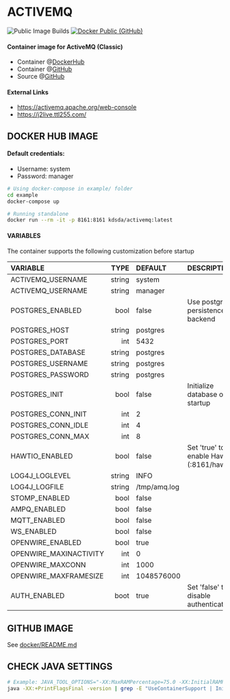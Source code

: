 # ACTIVEMQ
![Public Image Builds](https://github.com/Kreditorforeningens-Driftssentral-DA/container-image-activemq/workflows/Packer%20Public/badge.svg?branch=main)
[![Docker Public (GitHub)](https://github.com/Kreditorforeningens-Driftssentral-DA/container-image-activemq/actions/workflows/docker-public.yml/badge.svg)](https://github.com/Kreditorforeningens-Driftssentral-DA/container-image-activemq/actions/workflows/docker-public.yml)

#### Container image for ActiveMQ (Classic)

  * Container @[DockerHub](https://hub.docker.com/r/kdsda/activemq)
  * Container @[GitHub](https://github.com/Kreditorforeningens-Driftssentral-DA/container-image-activemq/pkgs/container/container-image-activemq)
  * Source @[GitHub](https://github.com/Kreditorforeningens-Driftssentral-DA/container-image-activemq/)

#### External Links
  * https://activemq.apache.org/web-console
  * https://j2live.ttl255.com/

## DOCKER HUB IMAGE

#### Default credentials:
  * Username: system
  * Password: manager

```bash
# Using docker-compose in example/ folder
cd example
docker-compose up

# Running standalone
docker run --rm -it -p 8161:8161 kdsda/activemq:latest
```

#### VARIABLES
The container supports the following customization before startup

| VARIABLE | TYPE | DEFAULT | DESCRIPTION |
| :-- | --: | :-- | :-- |
| ACTIVEMQ_USERNAME      | string | system            ||
| ACTIVEMQ_USERNAME      | string | manager           ||
| POSTGRES_ENABLED       | bool   | false             | Use postgres persistence backend |
| POSTGRES_HOST          | string | postgres          ||
| POSTGRES_PORT          | int    | 5432              ||
| POSTGRES_DATABASE      | string | postgres          ||
| POSTGRES_USERNAME      | string | postgres          ||
| POSTGRES_PASSWORD      | string | postgres          ||
| POSTGRES_INIT          | bool   | false             | Initialize database on startup | 
| POSTGRES_CONN_INIT     | int    | 2                 ||
| POSTGRES_CONN_IDLE     | int    | 4                 ||
| POSTGRES_CONN_MAX      | int    | 8                 ||
| HAWTIO_ENABLED         | bool   | false             | Set 'true' to enable HawtIO (:8161/hawtio) |
| LOG4J_LOGLEVEL         | string | INFO              ||
| LOG4J_LOGFILE          | string | /tmp/amq.log      ||
| STOMP_ENABLED          | bool   | false             ||
| AMPQ_ENABLED           | bool   | false             ||
| MQTT_ENABLED           | bool   | false             ||
| WS_ENABLED             | bool   | false             || 
| OPENWIRE_ENABLED       | bool   | true              ||
| OPENWIRE_MAXINACTIVITY | int    | 0                 ||
| OPENWIRE_MAXCONN       | int    | 1000              ||
| OPENWIRE_MAXFRAMESIZE  | int    | 1048576000        ||
| AUTH_ENABLED           | boot   | true              | Set 'false' to disable authentication |

## GITHUB IMAGE
See [docker/README.md](https://github.com/Kreditorforeningens-Driftssentral-DA/container-image-activemq/blob/main/docker/README.md)

## CHECK JAVA SETTINGS
```bash
# Example: JAVA_TOOL_OPTIONS="-XX:MaxRAMPercentage=75.0 -XX:InitialRAMPercentage=25.0 -XX:+ExitOnOutOfMemoryError"
java -XX:+PrintFlagsFinal -version | grep -E "UseContainerSupport | InitialRAMPercentage | MaxRAMPercentage | MinRAMPercentage | MaxHeapSize | ExitOnOutOfMemoryError"
```
